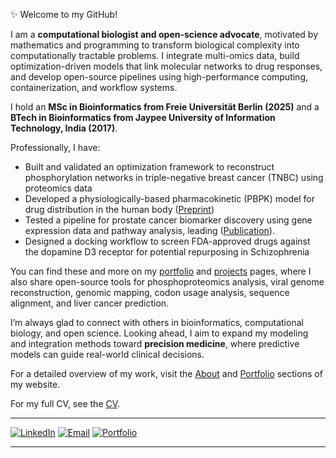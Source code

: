 ✨ Welcome to my GitHub!

I am a **computational biologist and open-science advocate**, motivated by mathematics and programming to transform
biological complexity into computationally tractable problems. I integrate multi-omics data, build optimization-driven
models that link molecular networks to drug responses, and develop open-source pipelines using high-performance
computing, containerization, and workflow systems.

I hold an **MSc in Bioinformatics from Freie Universität Berlin (2025)** and a **BTech in Bioinformatics from Jaypee
University of Information Technology, India (2017)**.

Professionally, I have:

* Built and validated an optimization framework to reconstruct phosphorylation networks in triple-negative breast cancer (TNBC) 
  using proteomics data 
* Developed a physiologically-based pharmacokinetic (PBPK) model for drug distribution in the human body ([Preprint](https://doi.org/10.5281/zenodo.14976788))
* Tested a pipeline for prostate cancer biomarker discovery using gene expression data and pathway analysis, 
  leading ([Publication](https://doi.org/10.1515/jib-2018-0080)).   
* Designed a docking workflow to screen FDA-approved drugs against the dopamine D3 receptor for potential repurposing in Schizophrenia 

You can find these and more on my [portfolio](https://bibymaths.github.io/portfolio/)
and [projects](https://bibymaths.github.io/projects/) pages, where I also share open-source tools for phosphoproteomics
analysis, viral genome reconstruction, genomic mapping, codon usage analysis, sequence alignment, and liver cancer
prediction.

I’m always glad to connect with others in bioinformatics, computational biology, and open science. Looking ahead, I aim
to expand my modeling and integration methods toward **precision medicine**, where predictive models can guide
real-world clinical decisions.

For a detailed overview of my work, visit the [About](https://bibymaths.github.io/about/)
and [Portfolio](https://bibymaths.github.io/portfolio/) sections of my website.

For my full CV, see the [CV](https://bibymaths.github.io/files/AbhinavMishra_CV.pdf).

---
[![LinkedIn](https://img.shields.io/badge/LinkedIn-blue?logo=linkedin&logoColor=white)](https://linkedin.com/in/bibymaths)
[![Email](https://img.shields.io/badge/Email-grey?logo=gmail&logoColor=white)](mailto:mishraabhinav36@gmail.com)
[![Portfolio](https://img.shields.io/badge/Website-000000?logo=About.me&logoColor=white)](https://bibymaths.github.io)

---